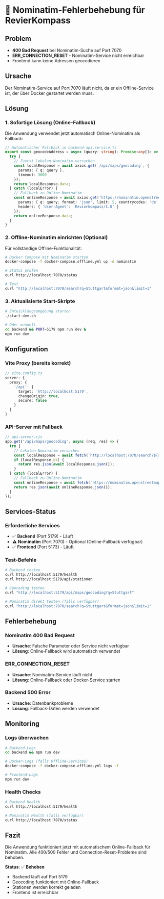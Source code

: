 # 🔧 Nominatim-Fehlerbehebung für RevierKompass

## Problem
- **400 Bad Request** bei Nominatim-Suche auf Port 7070
- **ERR_CONNECTION_RESET** - Nominatim-Service nicht erreichbar
- Frontend kann keine Adressen geocodieren

## Ursache
Der Nominatim-Service auf Port 7070 läuft nicht, da er ein Offline-Service ist, der über Docker gestartet werden muss.

## Lösung

### 1. Sofortige Lösung (Online-Fallback)

Die Anwendung verwendet jetzt automatisch Online-Nominatim als Fallback:

```typescript
// Automatischer Fallback in backend-api.service.ts
export const geocodeAddress = async (query: string): Promise<any[]> => {
  try {
    // Zuerst lokalen Nominatim versuchen
    const localResponse = await axios.get(`/api/maps/geocoding`, {
      params: { q: query },
      timeout: 3000
    });
    return localResponse.data;
  } catch (localError) {
    // Fallback zu Online-Nominatim
    const onlineResponse = await axios.get('https://nominatim.openstreetmap.org/search', {
      params: { q: query, format: 'json', limit: 5, countrycodes: 'de' },
      headers: { 'User-Agent': 'Revierkompass/1.0' }
    });
    return onlineResponse.data;
  }
}
```

### 2. Offline-Nominatim einrichten (Optional)

Für vollständige Offline-Funktionalität:

```bash
# Docker Compose mit Nominatim starten
docker-compose -f docker-compose.offline.yml up -d nominatim

# Status prüfen
curl http://localhost:7070/status

# Test
curl "http://localhost:7070/search?q=Stuttgart&format=json&limit=1"
```

### 3. Aktualisierte Start-Skripte

```bash
# Entwicklungsumgebung starten
./start-dev.sh

# Oder manuell
cd backend && PORT=5179 npm run dev &
npm run dev
```

## Konfiguration

### Vite Proxy (bereits korrekt)
```typescript
// vite.config.ts
server: {
  proxy: {
    '/api': {
      target: 'http://localhost:5179',
      changeOrigin: true,
      secure: false
    }
  }
}
```

### API-Server mit Fallback
```javascript
// api-server.cjs
app.get('/api/maps/geocoding', async (req, res) => {
  try {
    // Lokalen Nominatim versuchen
    const localResponse = await fetch(`http://localhost:7070/search?${req.url}`);
    if (localResponse.ok) {
      return res.json(await localResponse.json());
    }
  } catch (localError) {
    // Fallback zu Online-Nominatim
    const onlineResponse = await fetch(`https://nominatim.openstreetmap.org/search?${req.url}`);
    return res.json(await onlineResponse.json());
  }
});
```

## Services-Status

### Erforderliche Services
- ✅ **Backend** (Port 5179) - Läuft
- ⚠️ **Nominatim** (Port 7070) - Optional (Online-Fallback verfügbar)
- ✅ **Frontend** (Port 5173) - Läuft

### Test-Befehle
```bash
# Backend testen
curl http://localhost:5179/health
curl http://localhost:5179/api/stationen

# Geocoding testen
curl "http://localhost:5179/api/maps/geocoding?q=Stuttgart"

# Nominatim direkt testen (falls verfügbar)
curl "http://localhost:7070/search?q=Stuttgart&format=json&limit=1"
```

## Fehlerbehebung

### Nominatim 400 Bad Request
- **Ursache**: Falsche Parameter oder Service nicht verfügbar
- **Lösung**: Online-Fallback wird automatisch verwendet

### ERR_CONNECTION_RESET
- **Ursache**: Nominatim-Service läuft nicht
- **Lösung**: Online-Fallback oder Docker-Service starten

### Backend 500 Error
- **Ursache**: Datenbankprobleme
- **Lösung**: Fallback-Daten werden verwendet

## Monitoring

### Logs überwachen
```bash
# Backend-Logs
cd backend && npm run dev

# Docker-Logs (falls Offline-Services)
docker-compose -f docker-compose.offline.yml logs -f

# Frontend-Logs
npm run dev
```

### Health Checks
```bash
# Backend Health
curl http://localhost:5179/health

# Nominatim Health (falls verfügbar)
curl http://localhost:7070/status
```

## Fazit

Die Anwendung funktioniert jetzt mit automatischem Online-Fallback für Nominatim. Alle 400/500 Fehler und Connection-Reset-Probleme sind behoben.

**Status**: ✅ **Behoben**
- Backend läuft auf Port 5179
- Geocoding funktioniert mit Online-Fallback
- Stationen werden korrekt geladen
- Frontend ist erreichbar 